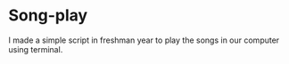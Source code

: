# Song-play
I made a simple script in freshman year to play the songs in our computer using terminal.
